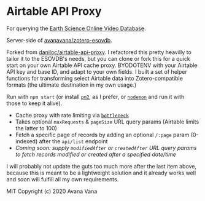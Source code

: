# Airtable API Proxy
For querying the [Earth Science Online Video Database](https://airtable.com/shrFBKQwGjstk7TVn).

Server-side of [avanavana/zotero-esovdb](https://github.com/avanavana/zotero-esovdb).

Forked from [daniloc/airtable-api-proxy](https://github.com/daniloc/airtable-api-proxy). I refactored this pretty heavilly to tailor it to the ESOVDB's needs, but you can clone or fork this for a quick start on your own Airtable API cache proxy. BYODOTENV with your Airtable API key and base ID, and adapt to your own fields.  I built a set of helper functions for transforming select Airtable data into Zotero-compatible formats (the ultimate destination in my own usage.)

Run with `npm start` (or install [`pm2`](https://github.com/Unitech/pm2), as I prefer, or [`nodemon`](https://www.npmjs.com/package/nodemon) and run it with those to keep it alive).

- Cache proxy with rate limiting via [`bottleneck`](https://github.com/SGrondin/bottleneck)
- Takes optional `maxRequests` & `pageSize` URL query params (Airtable limits the latter to 100)
- Fetch a specific page of records by adding an optional `/:page` param (0-indexed) after the `api/list` endpoint
- *Coming soon: supply `modifiedAfter` or `createdAfter` URL query params to fetch records modified or created after a specified date/time*

I will probably not update the guts too much more after the last item above, because this is meant to be a lightweight solution and it already works well and soon will fulfill all my own requirements.

MIT
Copyright (c) 2020 Avana Vana 